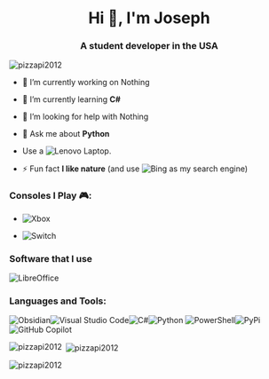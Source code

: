 <h1 align="center">Hi 👋, I'm Joseph</h1>
<h3 align="center">A student developer in the USA</h3>

<p align="left"> <img src="https://komarev.com/ghpvc/?username=pizzapi2012&label=Profile%20views&color=0e75b6&style=flat" alt="pizzapi2012" /> </p>

- 🔭 I’m currently working on Nothing

- 🌱 I’m currently learning **C#**

- 🤝 I’m looking for help with Nothing

- 💬 Ask me about **Python**

- Use a ![Lenovo](https://img.shields.io/badge/lenovo-E2231A?style=for-the-badge&logo=lenovo&logoColor=white) Laptop.

- ⚡ Fun fact **I like nature** (and use ![Bing](https://img.shields.io/badge/Microsoft%20Bing-258FFA?style=for-the-badge&logo=Microsoft%20Bing&logoColor=white) as my search engine)

<h3 align="left"> Consoles I Play 🎮: </h3>

- ![Xbox](https://img.shields.io/badge/xbox-%23107C10.svg?style=for-the-badge&logo=xbox&logoColor=white)

- ![Switch](https://img.shields.io/badge/Switch-E60012?style=for-the-badge&logo=nintendo-switch&logoColor=white)

<h3 align="left"> Software that I use </h3>

![LibreOffice](https://img.shields.io/badge/LibreOffice-%2318A303?style=for-the-badge&logo=LibreOffice&logoColor=white)

<h3 align="left">Languages and Tools:</h3>
<img src="https://img.shields.io/badge/Obsidian-%23483699.svg?style=for-the-badge&amp;logo=obsidian&amp;logoColor=white" alt="Obsidian"><img src="https://img.shields.io/badge/Visual%20Studio%20Code-0078d7.svg?style=for-the-badge&amp;logo=visual-studio-code&amp;logoColor=white" alt="Visual Studio Code"><img src="https://img.shields.io/badge/c%23-%23239120.svg?style=for-the-badge&amp;logo=csharp&amp;logoColor=white" alt="C#"><img src="https://img.shields.io/badge/python-3670A0?style=for-the-badge&amp;logo=python&amp;logoColor=ffdd54" alt="Python"> <img src="https://img.shields.io/badge/PowerShell-%235391FE.svg?style=for-the-badge&amp;logo=powershell&amp;logoColor=white" alt="PowerShell"><img src="https://img.shields.io/badge/pypi-%23ececec.svg?style=for-the-badge&amp;logo=pypi&amp;logoColor=1f73b7" alt="PyPi"><img src="https://img.shields.io/badge/github_copilot-8957E5?style=for-the-badge&amp;logo=github-copilot&amp;logoColor=white" alt="GitHub Copilot">


<p><img align="left" src="https://github-readme-stats.vercel.app/api/top-langs?username=pizzapi2012&show_icons=true&theme=dark&locale=en&layout=compact" alt="pizzapi2012" /></p>

<p>&nbsp;<img align="center" src="https://github-readme-stats.vercel.app/api?username=pizzapi2012&show_icons=true&theme=dark&locale=en" alt="pizzapi2012" /></p>

<p><img align="center" src="https://github-readme-streak-stats.herokuapp.com/?user=pizzapi2012&theme=dark" alt="pizzapi2012" /></p>
